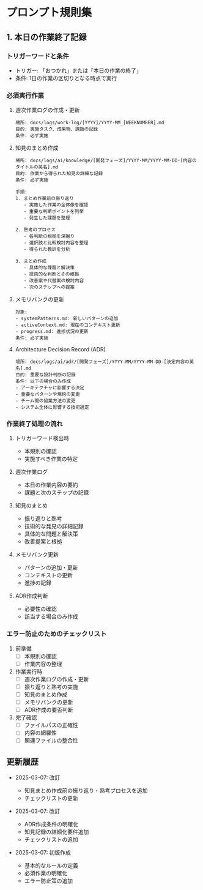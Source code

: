 # プロンプト規則集

## 1. 本日の作業終了記録

### トリガーワードと条件
- トリガー: 「おつかれ」または「本日の作業の終了」
- 条件: 1日の作業の区切りとなる時点で実行

### 必須実行作業

1. 週次作業ログの作成・更新
   ```
   場所: docs/logs/work-log/[YYYY]/YYYY-MM_[WEEKNUMBER].md
   目的: 実施タスク、成果物、課題の記録
   条件: 必ず実施
   ```

2. 知見のまとめ作成
   ```
   場所: docs/logs/ai/knowledge/[開発フェーズ]/YYYY-MM/YYYY-MM-DD-[内容のタイトルの英名].md
   目的: 作業から得られた知見の詳細な記録
   条件: 必ず実施
   
   手順:
   1. まとめ作業前の振り返り
      - 実施した作業の全体像を確認
      - 重要な判断ポイントを列挙
      - 発生した課題を整理
   
   2. 熟考のプロセス
      - 各判断の根拠を深掘り
      - 選択肢と比較検討内容を整理
      - 得られた教訓を分析
   
   3. まとめ作成
      - 具体的な課題と解決策
      - 技術的な判断とその根拠
      - 改善案や代替案の検討内容
      - 次のステップへの提案
   ```

3. メモリバンクの更新
   ```
   対象:
   - systemPatterns.md: 新しいパターンの追加
   - activeContext.md: 現在のコンテキスト更新
   - progress.md: 進捗状況の更新
   条件: 必ず実施
   ```

4. Architecture Decision Record (ADR)
   ```
   場所: docs/logs/ai/adr/[開発フェーズ]/YYYY-MM/YYYY-MM-DD-[決定内容の英名].md
   目的: 重要な設計判断の記録
   条件: 以下の場合のみ作成
   - アーキテクチャに影響する決定
   - 重要なパターンや規約の変更
   - チーム間の協業方法の変更
   - システム全体に影響する技術選定
   ```

### 作業終了処理の流れ

1. トリガーワード検出時
   - 本規則の確認
   - 実施すべき作業の特定

2. 週次作業ログ
   - 本日の作業内容の要約
   - 課題と次のステップの記録

3. 知見のまとめ
   - 振り返りと熟考
   - 技術的な発見の詳細記録
   - 具体的な問題と解決策
   - 改善提案と根拠

4. メモリバンク更新
   - パターンの追加・更新
   - コンテキストの更新
   - 進捗の記録

5. ADR作成判断
   - 必要性の確認
   - 該当する場合のみ作成

### エラー防止のためのチェックリスト

1. 前準備
   - [ ] 本規則の確認
   - [ ] 作業内容の整理

2. 作業実行時
   - [ ] 週次作業ログの作成・更新
   - [ ] 振り返りと熟考の実施
   - [ ] 知見のまとめ作成
   - [ ] メモリバンクの更新
   - [ ] ADR作成の要否判断

3. 完了確認
   - [ ] ファイルパスの正確性
   - [ ] 内容の網羅性
   - [ ] 関連ファイルの整合性

## 更新履歴

- 2025-03-07: 改訂
  - 知見まとめ作成前の振り返り・熟考プロセスを追加
  - チェックリストの更新

- 2025-03-07: 改訂
  - ADR作成条件の明確化
  - 知見記録の詳細化要件追加
  - チェックリストの追加

- 2025-03-07: 初版作成
  - 基本的なルールの定義
  - 必須作業の明確化
  - エラー防止策の追加